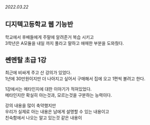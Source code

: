 ###### 2022.03.22

## 디지텍고등학교 웹 기능반

학교에서 후배들에게 주말에 알려준거 복습 시키고       
3학년은 A모듈을 내일 까지 풀라고 말하고 애매한 부분을 도와줬다.    


## 쎈멘탈 초급 1강
최근에 비싸게 주고 산 강의가 있었다.      
1년에 30만원이지만 더 나아지고 싶어서 구매해서 집에 오고 1편씩 볼려고 한다.       

1강에서는 메타인지에 대한 이야기가 적혀있었다.      
메타인지란 확실히 아는것과, 모르는것을 구분하는 능력이다.     

강의 내용을 많이 축약했지만   
우리가 실제로 아는 내용은 남에게 설명할 수 있는 내용이고       
친숙함에서 나오는 알고 있는것 같은 내용이 

